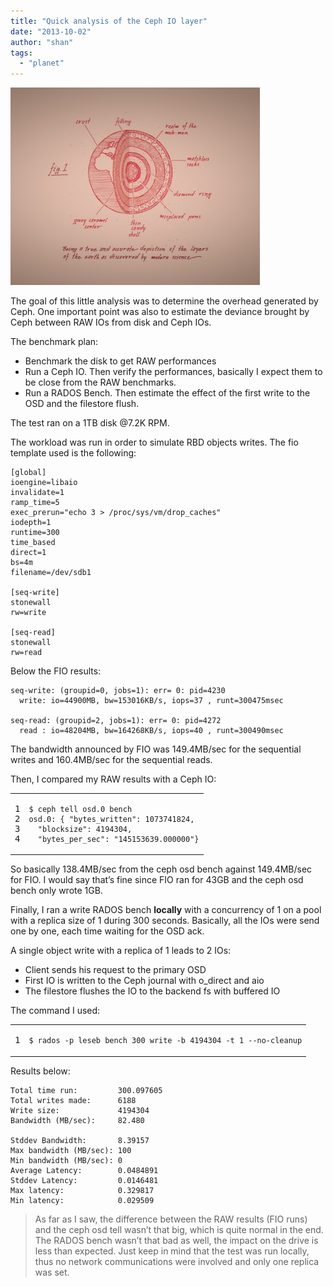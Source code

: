 ```yaml
---
title: "Quick analysis of the Ceph IO layer"
date: "2013-10-02"
author: "shan"
tags: 
  - "planet"
---
```


![](images/ceph-io-layer-analysis.jpg "Quick analysis of the Ceph IO layer")

The goal of this little analysis was to determine the overhead generated by Ceph. One important point was also to estimate the deviance brought by Ceph between RAW IOs from disk and Ceph IOs.

The benchmark plan:

- Benchmark the disk to get RAW performances
- Run a Ceph IO. Then verify the performances, basically I expect them to be close from the RAW benchmarks.
- Run a RADOS Bench. Then estimate the effect of the first write to the OSD and the filestore flush.

The test ran on a 1TB disk @7.2K RPM.

The workload was run in order to simulate RBD objects writes. The fio template used is the following:

```
[global]
ioengine=libaio
invalidate=1
ramp_time=5
exec_prerun="echo 3 > /proc/sys/vm/drop_caches"
iodepth=1
runtime=300
time_based
direct=1 
bs=4m
filename=/dev/sdb1

[seq-write]
stonewall
rw=write

[seq-read]
stonewall
rw=read
```

Below the FIO results:

```
seq-write: (groupid=0, jobs=1): err= 0: pid=4230
  write: io=44900MB, bw=153016KB/s, iops=37 , runt=300475msec

seq-read: (groupid=2, jobs=1): err= 0: pid=4272
  read : io=48204MB, bw=164268KB/s, iops=40 , runt=300490msec
```

The bandwidth announced by FIO was 149.4MB/sec for the sequential writes and 160.4MB/sec for the sequential reads.

  

Then, I compared my RAW results with a Ceph IO:

<table><tbody><tr><td class="gutter"><pre class="line-numbers"><span class="line-number">1</span>
<span class="line-number">2</span>
<span class="line-number">3</span>
<span class="line-number">4</span>
</pre></td><td class="code"><pre><code class="bash"><span class="line"><span class="nv">$ </span>ceph tell osd.0 bench
</span><span class="line">osd.0: <span class="o">{</span> <span class="s2">"bytes_written"</span>: 1073741824,
</span><span class="line">  <span class="s2">"blocksize"</span>: 4194304,
</span><span class="line">  <span class="s2">"bytes_per_sec"</span>: <span class="s2">"145153639.000000"</span><span class="o">}</span>
</span></code></pre></td></tr></tbody></table>

So basically 138.4MB/sec from the ceph osd bench against 149.4MB/sec for FIO. I would say that’s fine since FIO ran for 43GB and the ceph osd bench only wrote 1GB.

  

Finally, I ran a write RADOS bench **locally** with a concurrency of 1 on a pool with a replica size of 1 during 300 seconds. Basically, all the IOs were send one by one, each time waiting for the OSD ack.

  

A single object write with a replica of 1 leads to 2 IOs:

- Client sends his request to the primary OSD
- First IO is written to the Ceph journal with o\_direct and aio
- The filestore flushes the IO to the backend fs with buffered IO

The command I used:

<table><tbody><tr><td class="gutter"><pre class="line-numbers"><span class="line-number">1</span>
</pre></td><td class="code"><pre><code class="bash"><span class="line"><span class="nv">$ </span>rados -p leseb bench 300 write -b 4194304 -t 1 --no-cleanup
</span></code></pre></td></tr></tbody></table>

Results below:

```
Total time run:         300.097605
Total writes made:      6188
Write size:             4194304
Bandwidth (MB/sec):     82.480

Stddev Bandwidth:       8.39157
Max bandwidth (MB/sec): 100
Min bandwidth (MB/sec): 0
Average Latency:        0.0484891
Stddev Latency:         0.0146481
Max latency:            0.329817
Min latency:            0.029509
```

  

> As far as I saw, the difference between the RAW results (FIO runs) and the ceph osd tell wasn’t that big, which is quite normal in the end. The RADOS bench wasn’t that bad as well, the impact on the drive is less than expected. Just keep in mind that the test was run locally, thus no network communications were involved and only one replica was set.
